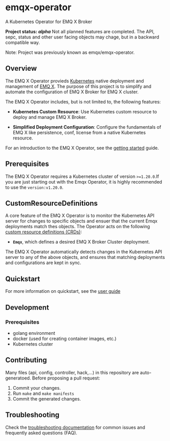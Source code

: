 # emqx-operator

A Kubernetes Operator for EMQ X Broker

**Project status: *alpha*** Not all planned features are completed. The API, sepc, status and other user facing objects may chage, but in a backward compatible way.

Note: Project was previously known as emqx/emqx-operator.

## Overview

The EMQ X Operator provieds [Kubernetes](https://kubernetes.io/) native deployment and management of [EMQ X](https://www.emqx.io/). The purpose of this project is to simplify and automate the configuration of EMQ X Broker for EMQ X cluster.

The EMQ X Operator includes, but is not limited to, the following features:

* **Kubernetes Custom Resource**: Use Kubernetes custom resource to deploy and manage EMQ X Broker.

* **Simplified Deployment Configuration**: Configure the fundamentals of EMQ X like persistence, conf, license from a native Kubernetes resource.

For an introduction to the EMQ X Operator, see the [getting started](docs/user-guides/getting-started.md) guide.

## Prerequisites

The EMQ X Operator requires a Kubernetes cluster of version `>=1.20.0`.If you are just starting out with the Emqx Operator, it is highly recommended to use the `version:v1.20.0`.

## CustomResourceDefinitions

A core feature of the EMQ X Operator is to monitor the Kubernetes API server for changes to specific objects and ensuer that the current Emqx deployments match thes objects.
The Operator acts on the following [custom resource definitions (CRDs)](https://kubernetes.io/docs/tasks/access-kubernetes-api/extend-api-custom-resource-definitions/):

* **`Emqx`**, which defines a desired EMQ X Broker Cluster deployment.

The EMQ X Operator automatically detects changes in the Kubernetes API server to any of the above objects, and ensures that matching deployments and configurations are kept in sync.

## Quickstart

For more information on quickstart, see the [user guide](docs/user-guides/getting-started-cn.md)

## Development

### Prerequisites

- golang environment
- docker (used for creating container images, etc.)
- Kubernetes cluster
  
## Contributing
Many files (api, config, controller, hack,...) in this repository are auto-generatoed. 
Before proposing a pull request:

1. Commit your changes.
2. Run `make` and `make manifests`
3. Commit the generated changes.

## Troubleshooting
Check the [troubleshooting documentation](docs/troubleshooting.md) for common issues and frequently asked questions (FAQ).